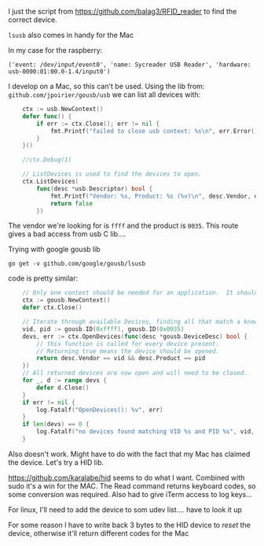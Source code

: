 I just the script from https://github.com/balag3/RFID_reader to find the correct device.

`lsusb` also comes in handy for the Mac

In my case for the raspberry:

```
('event: /dev/input/event0', 'name: Sycreader USB Reader', 'hardware: usb-0000:01:00.0-1.4/input0')
``` 

I develop on a Mac, so this can't be used. Using the lib from: `github.com/jpoirier/gousb/usb` we can list all devices with:

```go
    ctx := usb.NewContext()
	defer func() {
		if err := ctx.Close(); err != nil {
			fmt.Printf("failed to close usb context: %s\n", err.Error())
		}
	}()

	//ctx.Debug(1)

	// ListDevices is used to find the devices to open.
	ctx.ListDevices(
		func(desc *usb.Descriptor) bool {
			fmt.Printf("Vendor: %s, Product: %s (%v)\n", desc.Vendor, desc.Product, desc)
			return false
		})
```

The vendor we're looking for is `ffff` and the product is `0035`.
This route gives a bad access from usb C lib....

Trying with google gousb lib 
```
go get -v github.com/google/gousb/lsusb
```

code is pretty similar:

```go
    // Only one context should be needed for an application.  It should always be closed.
	ctx := gousb.NewContext()
	defer ctx.Close()

	// Iterate through available Devices, finding all that match a known VID/PID.
	vid, pid := gousb.ID(0xffff), gousb.ID(0x0035)
	devs, err := ctx.OpenDevices(func(desc *gousb.DeviceDesc) bool {
		// this function is called for every device present.
		// Returning true means the device should be opened.
		return desc.Vendor == vid && desc.Product == pid
	})
	// All returned devices are now open and will need to be closed.
	for _, d := range devs {
		defer d.Close()
	}
	if err != nil {
		log.Fatalf("OpenDevices(): %v", err)
	}
	if len(devs) == 0 {
		log.Fatalf("no devices found matching VID %s and PID %s", vid, pid)
	}
```

Also doesn't work. Might have to do with the fact that my Mac has claimed the device.
Let's try a HID lib.

https://github.com/karalabe/hid seems to do what I want.
Combined with sudo it's a win for the MAC. The Read command returns keyboard codes, so some conversion was required.
Also had to give iTerm access to log keys...

For linux, I'll need to add the device to som udev list.... have to look it up

For some reason I have to write back 3 bytes to the HID device to *reset* the device, otherwise it'll return different codes for the Mac